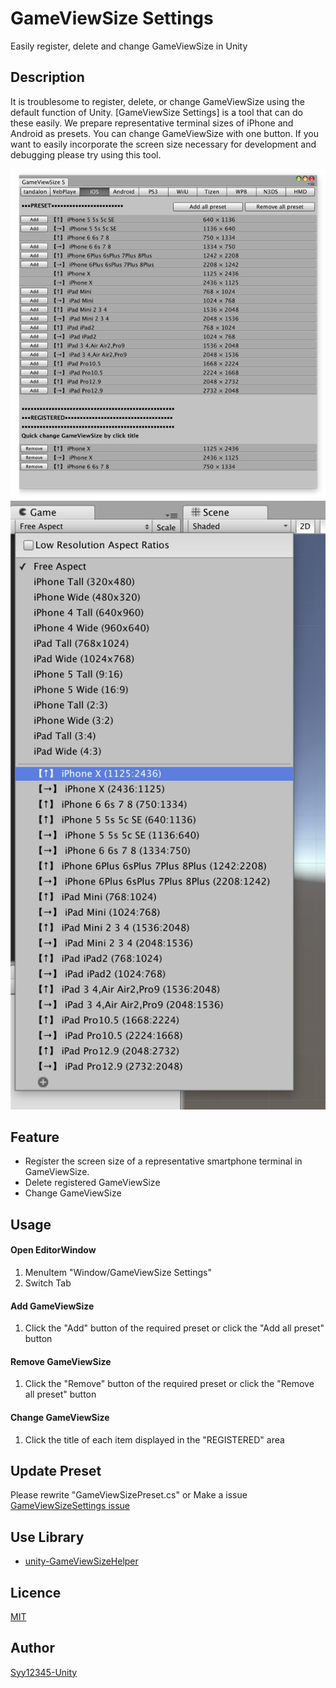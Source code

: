# GameViewSize Settings


Easily register, delete and change GameViewSize in Unity

## Description

It is troublesome to register, delete, or change GameViewSize using the default function of Unity. [GameViewSize Settings] is a tool that can do these easily. We prepare representative terminal sizes of iPhone and Android as presets. You can change GameViewSize with one button. If you want to easily incorporate the screen size necessary for development and debugging please try using this tool.

![](example1.png)
![](example2.png)

## Feature
* Register the screen size of a representative smartphone terminal in GameViewSize.
* Delete registered GameViewSize
* Change GameViewSize

## Usage
#### Open EditorWindow
1. MenuItem "Window/GameViewSize Settings"
2. Switch Tab
#### Add GameViewSize
1. Click the "Add" button of the required preset or click the "Add all preset" button
#### Remove GameViewSize
1. Click the "Remove" button of the required preset or click the "Remove all preset" button
#### Change GameViewSize
1. Click the title of each item displayed in the "REGISTERED" area

## Update Preset
Please rewrite "GameViewSizePreset.cs" or Make a issue [GameViewSizeSettings issue](https://github.com/Syy12345-Unity/GameViewSizeSettings/issues)

## Use Library
* [unity-GameViewSizeHelper](https://github.com/anchan828/unity-GameViewSizeHelper)

## Licence

[MIT](https://github.com/tcnksm/tool/blob/master/LICENCE)

## Author

[Syy12345-Unity](https://github.com/Syy12345-Unity)
